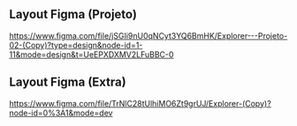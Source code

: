 ## Layout Figma (Projeto)

https://www.figma.com/file/jSGIi9nU0qNCyt3YQ6BmHK/Explorer---Projeto-02-(Copy)?type=design&node-id=1-11&mode=design&t=UeEPXDXMV2LFuBBC-0

## Layout Figma (Extra)

https://www.figma.com/file/TrNlC28tUlhiMO6Zt9grUJ/Explorer-(Copy)?node-id=0%3A1&mode=dev
